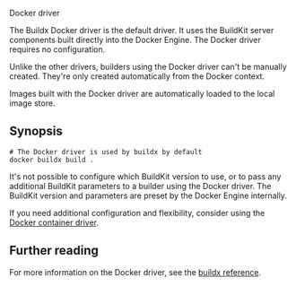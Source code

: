 Docker driver


The Buildx Docker driver is the default driver. It uses the BuildKit server
components built directly into the Docker Engine. The Docker driver requires no
configuration.

Unlike the other drivers, builders using the Docker driver can't be manually
created. They're only created automatically from the Docker context.

Images built with the Docker driver are automatically loaded to the local image
store.

## Synopsis

```console
# The Docker driver is used by buildx by default
docker buildx build .
```

It's not possible to configure which BuildKit version to use, or to pass any
additional BuildKit parameters to a builder using the Docker driver. The
BuildKit version and parameters are preset by the Docker Engine internally.

If you need additional configuration and flexibility, consider using the
[Docker container driver](./docker-container.md).

## Further reading

For more information on the Docker driver, see the
[buildx reference](/reference/cli/docker/buildx/create.md#driver).
